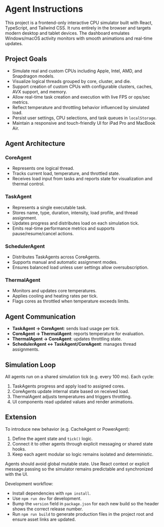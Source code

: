 # Agent Instructions

This project is a frontend-only interactive CPU simulator built with React, TypeScript, and Tailwind CSS. It runs entirely in the browser and targets modern desktop and tablet devices. The dashboard emulates Windows/macOS activity monitors with smooth animations and real-time updates.

## Project Goals
- Simulate real and custom CPUs including Apple, Intel, AMD, and Snapdragon models.
- Visualize logical threads grouped by core, cluster, and die.
- Support creation of custom CPUs with configurable clusters, caches, AVX support, and memory.
- Allow real-time task creation and execution with live FPS or ops/sec metrics.
- Reflect temperature and throttling behavior influenced by simulated load.
- Persist user settings, CPU selections, and task queues in `localStorage`.
- Maintain a responsive and touch-friendly UI for iPad Pro and MacBook Air.

## Agent Architecture
### CoreAgent
- Represents one logical thread.
- Tracks current load, temperature, and throttled state.
- Receives load input from tasks and reports state for visualization and thermal control.

### TaskAgent
- Represents a single executable task.
- Stores name, type, duration, intensity, load profile, and thread assignment.
- Updates progress and distributes load on each simulation tick.
- Emits real-time performance metrics and supports pause/resume/cancel actions.

### SchedulerAgent
- Distributes TaskAgents across CoreAgents.
- Supports manual and automatic assignment modes.
- Ensures balanced load unless user settings allow oversubscription.

### ThermalAgent
- Monitors and updates core temperatures.
- Applies cooling and heating rates per tick.
- Flags cores as throttled when temperature exceeds limits.

## Agent Communication
- **TaskAgent → CoreAgent**: sends load usage per tick.
- **CoreAgent → ThermalAgent**: reports temperature for evaluation.
- **ThermalAgent → CoreAgent**: updates throttling state.
- **SchedulerAgent ↔ TaskAgent/CoreAgent**: manages thread assignments.

## Simulation Loop
All agents run on a shared simulation tick (e.g. every 100 ms). Each cycle:
1. TaskAgents progress and apply load to assigned cores.
2. CoreAgents update internal state based on received load.
3. ThermalAgent adjusts temperatures and triggers throttling.
4. UI components read updated values and render animations.

## Extension
To introduce new behavior (e.g. CacheAgent or PowerAgent):
1. Define the agent state and `tick()` logic.
2. Connect it to other agents through explicit messaging or shared state hooks.
3. Keep each agent modular so logic remains isolated and deterministic.

Agents should avoid global mutable state. Use React context or explicit message passing so the simulator remains predictable and synchronized with the UI.

Development workflow:
- Install dependencies with `npm install`.
- Use `npm run dev` for development.
- Bump the `version` field in `package.json` for each new build so the header shows
  the correct release number.
- Run `npm run build` to generate production files in the project root and ensure
  asset links are updated.
